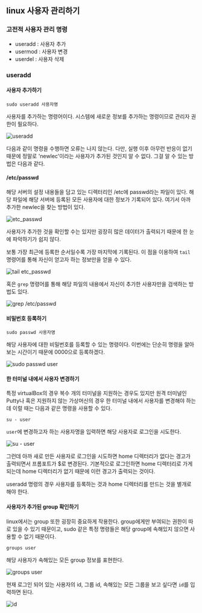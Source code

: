 ## linux 사용자 관리하기

### 고전적 사용자 관리 명령

- useradd : 사용자 추가
- usermod : 사용자 변경
- userdel : 사용자 삭제

### useradd

#### 사용자 추가하기

`sudo useradd 사용자명`

사용자를 추가하는 명령어이다. 시스템에 새로운 정보를 추가하는 명령이므로 관리자 권한이 필요하다.

![useradd](https://user-images.githubusercontent.com/51042546/86977169-00834400-c1b7-11ea-853c-7ca812933c07.png)

다음과 같이 명령을 수행하면 오류는 나지 않는다. 다만, 실행 이후 아무런 반응이 없기 때문에 정말로 'newlec'이라는 사용자가 추가된 것인지 알 수 없다. 그걸 알 수 있는 방법은 다음과 같다.

#### /etc/passwd

해당 서버의 설정 내용들을 담고 있는 디렉터리인 /etc에 passwd라는 파일이 있다. 해당 파일에 해당 서버에 등록된 모든 사용자에 대한 정보가 기록되어 있다. 여기서 아까 추가한 newlec을 찾는 방법이 있다.

![etc_passwd](https://user-images.githubusercontent.com/51042546/86977350-61128100-c1b7-11ea-979e-bfef7d56d236.png)

사용자가 추가한 것을 확인할 수는 있지만 굉장히 많은 데이터가 출력되기 때문에 한 눈에 파악하기가 쉽지 않다.

보통 가장 최근에 등록한 순서일수록 가장 마지막에 기록된다. 이 점을 이용하여 `tail` 명령어를 통해 자신이 얻고자 하는 정보만을 얻을 수 있다.

![tail etc_passwd](https://user-images.githubusercontent.com/51042546/86977456-9ae38780-c1b7-11ea-8c5f-ff9a3d7f222f.png)

혹은 `grep` 명령어를 통해 해당 파일의 내용에서 자신이 추가한 사용자만을 검색하는 방법도 있다.

![grep /etc/passwd](https://user-images.githubusercontent.com/51042546/86977527-bcdd0a00-c1b7-11ea-82ce-c80f009a95c4.png)

#### 비밀번호 등록하기

`sudo passwd 사용자명`

해당 사용자에 대한 비밀번호를 등록할 수 있는 명령이다. 이번에는 단순히 명령을 알아보는 시간이기 때문에 0000으로 등록하겠다.

![sudo passwd user](https://user-images.githubusercontent.com/51042546/86977636-07f71d00-c1b8-11ea-8239-b14e18984215.png)

#### 한 터미널 내에서 사용자 변경하기

특정 virtualBox의 경우 복수 개의 터미널을 지원하는 경우도 있지만 원격 터미널인 Putty나 혹은 지원하지 않는 가상머신의 경우 한 터미널 내에서 사용자를 변경해야 하는데 이럴 때는 다음과 같은 명령을 사용할 수 있다.

`su - user`

`user`에 변경하고자 하는 사용자명을 입력하면 해당 사용자로 로그인을 시도한다.

![su - user](https://user-images.githubusercontent.com/51042546/86978248-607aea00-c1b9-11ea-8ba4-929f01609ef4.png)

그런데 아까 새로 만든 사용자로 로그인을 시도하면 home 디렉터리가 없다는 경고가 출력되면서 프롬포트가 $로 변경된다. 기본적으로 로그인하면 home 디렉터리로 가게 되는데 home 디렉터리가 없기 때문에 이런 경고가 출력되는 것이다.

useradd 명령의 경우 사용자를 등록하는 것과 home 디렉터리를 만드는 것을 별개로 해야 한다. 

#### 사용자가 추가된 group 확인하기

linux에서는 group 또한 굉장히 중요하게 작용한다. group에게만 부여되는 권한이 따로 있을 수 있기 때문이고, sudo 같은 특정 명령들은 해당 group에 속해있지 않으면 사용할 수 없기 때문이다.

`groups user`

해당 사용자가 속해있는 모든 group 정보를 표현한다.

![groups user](https://user-images.githubusercontent.com/51042546/86978027-d894e000-c1b8-11ea-8ad2-e4a4a83ba357.png)

현재 로그인 되어 있는 사용자의 id, 그룹 id, 속해있는 모든 그룹을 보고 싶다면 `id`를 입력하면 된다.

![id](https://user-images.githubusercontent.com/51042546/86978093-fbbf8f80-c1b8-11ea-9278-470ffed50720.png)

